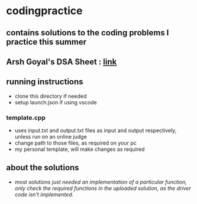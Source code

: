 # codingpractice

## contains solutions to the coding problems I practice this summer

## Arsh Goyal's DSA Sheet : [link](https://docs.google.com/spreadsheets/d/1_W5frvfC_dwlwIWayRa1tb3Qs28LlqIkMceh3MUUprY/edit?usp=sharing)

## running instructions

- clone this directory if needed
- setup launch.json if using vscode

### template.cpp

- uses input.txt and output.txt files as input and output respectively, unless run on an online judge
- change path to those files, as required on your pc
- my personal template, will make changes as required

## about the solutions

- _most solutions just needed an implementation of a particular function, only check the required functions in the uploaded solution, as the driver code isn't implemented._
